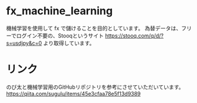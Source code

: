 # fx_machine_learning
機械学習を使用して fx で儲けることを目的としています。
為替データは、フリーでログイン不要の、Stooqというサイト
https://stooq.com/q/d/?s=usdjpy&c=0
より取得しています。

# リンク
のび太と機械学習用のGitHubリポジトリを参考にさせていただいています。
https://qiita.com/sugulu/items/45e3cfaa78e5f13d9389
